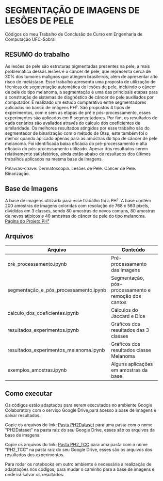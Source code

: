# SEGMENTAÇÃO DE IMAGENS DE LESÕES DE PELE

Códigos do meu Trabalho de Conclusão de Curso em Engenharia de Computação UFC-Sobral

## RESUMO do trabalho
As lesões de pele são estruturas pigmentadas presentes na pele, a mais problemática dessas lesões é o câncer de pele, que representa cerca de 30% dos tumores malignos que atingem brasileiros, além de apresentar alto risco de metástase. Esse trabalho apresenta uma proposta de utilização de técnicas de segmentação automática de lesões de pele,  incluindo o câncer de pele do tipo melanoma, a segmentação é uma das principais etapas para a construção de sistemas de diagnóstico de câncer de pele auxiliados por computador. É realizado um estudo comparativo entre segmentadores aplicados no banco de imagens PH². São propostos 4 tipos de experimentos, com e sem as etapas de pré e pós-processamento, esses experimentos são aplicados em 6 segmentadores. Por fim, os resultados de cada cenários são avaliados através do cálculo dos coeficientes de similaridade.  Os melhores resultados atingidos por esse trabalho são do segmentador de binarização com o método de Otsu, este também foi o melhor quando aplicado apenas para as amostras do tipo de câncer de pele melanoma. Foi identificada baixa eficácia do pré-processamento e alta eficácia do pós-processamento utilizado. Apesar dos resultados serem relativamente satisfatórios, ainda estão abaixo de resultados dos últimos trabalhos aplicados na mesma base de imagens.

Palavras-chave: Dermatoscopia. Lesões de Pele. Câncer de Pele. Binarização.

## Base de Imagens
A base de imagens utilizada para esse trabalho foi a PH².  A base contém 200 amostras de imagens coloridas com resolução de 768 x 560 pixels, divididas em 3 classes, sendo 80 amostras de nevos comuns, 80 amostras de nevos atípicos e 40 amostras do câncer de pele do tipo melanoma.
[Página do Projeto PH²](https://www.fc.up.pt/addi/ph2%20database.html)

## Arquivos
                    
Arquivo  | Conteúdo
------------- | -------------
pré_processamento.ipynb  | Pré-processamento das imagens
segmentação_e_pós_processamento.ipynb  | Segmentação, pós-processamento e remoção dos cantos
cálculo_dos_coeficientes.ipynb  | Cálculos do Jaccard e Dice
resultados_experimentos.ipynb  | Gráficos dos resultados das 3 classes
resultados_experimentos_melanoma.ipynb  | Gráficos dos resultados classe Melanoma
exemplos_amostras.ipynb  | Alguns aplicações em amostras da base

## Como executar

Os códigos estão adaptados para serem executados no ambiente Google Colaboratory com o serviço Google Drive,para acesso a base de imagens e salvar resultados. 

Copie os arquivos do link: [Pasta PH2Dataset](https://drive.google.com/drive/folders/1HAljwyIbhS-YirRsyHvo30EwEFcf1knU?usp=sharing) para uma pasta com o nome "PH2Dataset" na pasta raiz do seu Google Drive, esses são os arquivos da base de imagens. 

Copie os arquivos do link: [Pasta PH2_TCC](https://drive.google.com/drive/folders/1oQYjKo3JI8GjnyLOqPDWe8UE4g1QQH3x?usp=sharing) para uma pasta com o nome "PH2_TCC" na pasta raiz do seu Google Drive, esses são os arquivos dos resultados dos experimentos. 

Para rodar os notebooks em outro ambiente é necessária a realização de adaptações nos códigos, para mudar o caminho para a base de imagens e onde irá salvar os resultados. 
